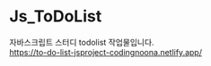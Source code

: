 # Js_ToDoList
자바스크립트 스터디 todolist 작업물입니다.<br>
https://to-do-list-jsproject-codingnoona.netlify.app/
